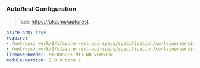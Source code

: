 ### AutoRest Configuration

> see https://aka.ms/autorest

``` yaml
azure-arm: true
require:
- /mnt/vss/_work/1/s/azure-rest-api-specs/specification/containerservice/resource-manager/readme.md
- /mnt/vss/_work/1/s/azure-rest-api-specs/specification/containerservice/resource-manager/readme.go.md
license-header: MICROSOFT_MIT_NO_VERSION
module-version: 2.0.0-beta.2
```